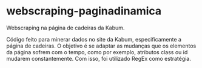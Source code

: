 # webscraping-paginadinamica
Webscraping na página de cadeiras da Kabum.

Código feito para minerar dados no site da Kabum, especificamente a página de cadeiras.
O objetivo é se adaptar as mudanças que os elementos da página sofrem com o tempo, como por exemplo, atributos class ou id mudarem constantemente.
Com isso, foi utilizado RegEx como estratégia.
